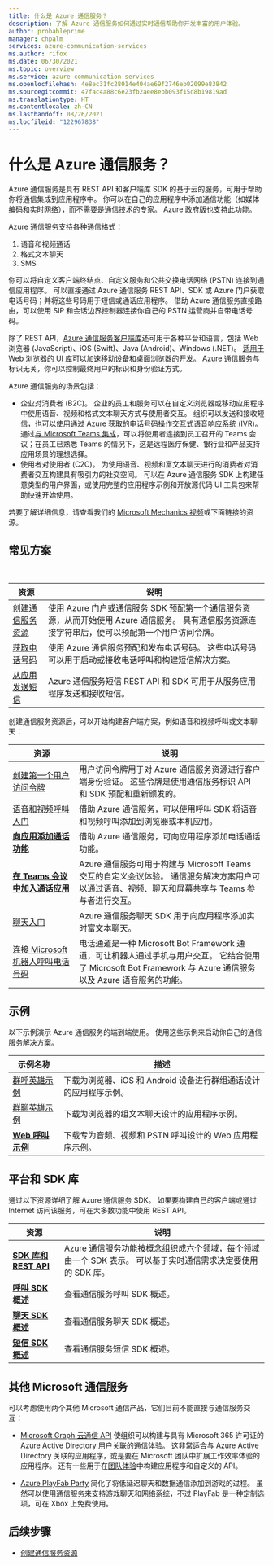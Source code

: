 ```yaml
---
title: 什么是 Azure 通信服务？
description: 了解 Azure 通信服务如何通过实时通信帮助你开发丰富的用户体验。
author: probableprime
manager: chpalm
services: azure-communication-services
ms.author: rifox
ms.date: 06/30/2021
ms.topic: overview
ms.service: azure-communication-services
ms.openlocfilehash: 4e8ec31fc28014e404ae69f2746eb02099e83842
ms.sourcegitcommit: 47fac4a88c6e23fb2aee8ebb093f15d8b19819ad
ms.translationtype: HT
ms.contentlocale: zh-CN
ms.lasthandoff: 08/26/2021
ms.locfileid: "122967838"
---
```

# <a name="what-is-azure-communication-services"></a>什么是 Azure 通信服务？

Azure 通信服务是具有 REST API 和客户端库 SDK 的基于云的服务，可用于帮助你将通信集成到应用程序中。 你可以在自己的应用程序中添加通信功能（如媒体编码和实时网络），而不需要是通信技术的专家。 Azure 政府版也支持此功能。

Azure 通信服务支持各种通信格式：

1. 语音和视频通话
1. 格式文本聊天
1. SMS

你可以将自定义客户端终结点、自定义服务和公共交换电话网络 (PSTN) 连接到通信应用程序。 可以直接通过 Azure 通信服务 REST API、SDK 或 Azure 门户获取电话号码；并将这些号码用于短信或通话应用程序。 借助 Azure 通信服务直接路由，可以使用 SIP 和会话边界控制器连接你自己的 PSTN 运营商并自带电话号码。

除了 REST API，[Azure 通信服务客户端库](./concepts/sdk-options.md)还可用于各种平台和语言，包括 Web 浏览器 (JavaScript)、iOS (Swift)、Java (Android)、Windows (.NET)。 [适用于 Web 浏览器的 UI 库](https://aka.ms/acsstorybook)可以加速移动设备和桌面浏览器的开发。 Azure 通信服务与标识无关，你可以控制最终用户的标识和身份验证方式。

Azure 通信服务的场景包括：

- 企业对消费者 (B2C)。 企业的员工和服务可以在自定义浏览器或移动应用程序中使用语音、视频和格式文本聊天方式与使用者交互。 组织可以发送和接收短信，也可以使用通过 Azure 获取的电话号码[操作交互式语音响应系统 (IVR)](https://github.com/microsoft/botframework-telephony/blob/main/EnableTelephony.md)。 通过[与 Microsoft Teams 集成](./quickstarts/voice-video-calling/get-started-teams-interop.md)，可以将使用者连接到员工召开的 Teams 会议；在员工已熟悉 Teams 的情况下，这是远程医疗保健、银行业和产品支持应用场景的理想选择。
- 使用者对使用者 (C2C)。 为使用语音、视频和富文本聊天进行的消费者对消费者交互构建具有吸引力的社交空间。 可以在 Azure 通信服务 SDK 上构建任意类型的用户界面，或使用完整的应用程序示例和开放源代码 UI 工具包来帮助快速开始使用。

若要了解详细信息，请查看我们的 [Microsoft Mechanics 视频](https://www.youtube.com/watch?v=apBX7ASurgM)或下面链接的资源。

## <a name="common-scenarios"></a>常见方案

<br>

| 资源                               |说明                           |
|---                                    |---                                   |
|[创建通信服务资源](./quickstarts/create-communication-resource.md)|使用 Azure 门户或通信服务 SDK 预配第一个通信服务资源，从而开始使用 Azure 通信服务。 具有通信服务资源连接字符串后，便可以预配第一个用户访问令牌。|
|[获取电话号码](./quickstarts/telephony-sms/get-phone-number.md)|使用 Azure 通信服务预配和发布电话号码。 这些电话号码可以用于启动或接收电话呼叫和构建短信解决方案。|
|[从应用发送短信](./quickstarts/telephony-sms/send.md)| Azure 通信服务短信 REST API 和 SDK 可用于从服务应用程序发送和接收短信。|

创建通信服务资源后，可以开始构建客户端方案，例如语音和视频呼叫或文本聊天：

| 资源                               |说明                           |
|---                                    |---                                   |
|[创建第一个用户访问令牌](./quickstarts/access-tokens.md)|用户访问令牌用于对 Azure 通信服务资源进行客户端身份验证。 这些令牌是使用通信服务标识 API 和 SDK 预配和重新颁发的。|
|[语音和视频呼叫入门](./quickstarts/voice-video-calling/getting-started-with-calling.md)| 借助 Azure 通信服务，可以使用呼叫 SDK 将语音和视频呼叫添加到浏览器或本机应用。 |
|**[向应用添加通话功能](./quickstarts/voice-video-calling/pstn-call.md)**|借助 Azure 通信服务，可向应用程序添加电话通话功能。|
|**[在 Teams 会议中加入通话应用](./quickstarts/voice-video-calling/get-started-teams-interop.md)**|Azure 通信服务可用于构建与 Microsoft Teams 交互的自定义会议体验。 通信服务解决方案用户可以通过语音、视频、聊天和屏幕共享与 Teams 参与者进行交互。|
|[聊天入门](./quickstarts/chat/get-started.md)|Azure 通信服务聊天 SDK 用于向应用程序添加实时富文本聊天。|
|[连接 Microsoft 机器人呼叫电话号码](https://github.com/microsoft/botframework-telephony)|电话通道是一种 Microsoft Bot Framework 通道，可让机器人通过手机与用户交互。 它结合使用了 Microsoft Bot Framework 与 Azure 通信服务以及 Azure 语音服务的功能。  |


## <a name="samples"></a>示例

以下示例演示 Azure 通信服务的端到端使用。 使用这些示例来启动你自己的通信服务解决方案。
<br>

| 示例名称                               | 描述                           |
|---                                    |---                                   |
|[群呼英雄示例](./samples/calling-hero-sample.md)| 下载为浏览器、iOS 和 Android 设备进行群组通话设计的应用程序示例。 |
|[群聊英雄示例](./samples/chat-hero-sample.md)| 下载为浏览器的组文本聊天设计的应用程序示例。 |
|**[Web 呼叫示例](./samples/web-calling-sample.md)**| 下载专为音频、视频和 PSTN 呼叫设计的 Web 应用程序示例。 |


## <a name="platforms-and-sdk-libraries"></a>平台和 SDK 库

通过以下资源详细了解 Azure 通信服务 SDK。 如果要构建自己的客户端或通过 Internet 访问该服务，可在大多数功能中使用 REST API。

| 资源                               | 说明                           |
|---                                    |---                                   |
|**[SDK 库和 REST API](./concepts/sdk-options.md)**|Azure 通信服务功能按概念组织成六个领域，每个领域由一个 SDK 表示。 可以基于实时通信需求决定要使用的 SDK 库。|
|**[呼叫 SDK 概述](./concepts/voice-video-calling/calling-sdk-features.md)**|查看通信服务呼叫 SDK 概述。|
|**[聊天 SDK 概述](./concepts/chat/sdk-features.md)**|查看通信服务聊天 SDK 概述。|
|**[短信 SDK 概述](./concepts/telephony-sms/sdk-features.md)**|查看通信服务短信 SDK 概述。|

## <a name="other-microsoft-communication-services"></a>其他 Microsoft 通信服务

可以考虑使用两个其他 Microsoft 通信产品，它们目前不能直接与通信服务交互：

 - [Microsoft Graph 云通信 API](/graph/cloud-communications-concept-overview) 使组织可以构建与具有 Microsoft 365 许可证的 Azure Active Directory 用户关联的通信体验。 这非常适合与 Azure Active Directory 关联的应用程序，或是要在 Microsoft 团队中扩展工作效率体验的应用程序。 还有一些用于在[团队体验](/microsoftteams/platform/?preserve-view=true&view=msteams-client-js-latest)中构建应用程序和自定义的 API。

 - [Azure PlayFab Party](/gaming/playfab/features/multiplayer/networking/) 简化了将低延迟聊天和数据通信添加到游戏的过程。 虽然可以使用通信服务来支持游戏聊天和网络系统，不过 PlayFab 是一种定制选项，可在 Xbox 上免费使用。


## <a name="next-steps"></a>后续步骤

 - [创建通信服务资源](./quickstarts/create-communication-resource.md)
